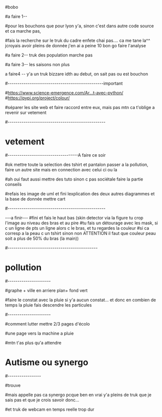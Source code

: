 #bobo

#a faire 1--

#pour les bouchons que pour lyon y'a, sinon c'est dans autre code source et ca marche pas,

#fais la recherche sur le truk du cadre enfete chai pas.... ca me tane la^^ jcroyais avoir pleins de donnée j'en ai a peine 10 bon go faire l'analyse

#a faire 2-- truk des population marche pas

#a faire 3-- les saisons non plus

a faire4 -- y'a un truk bizzare idth au debut, on sait pas ou est bouchon

#-------------------------------------------------important

#https://www.science-emergence.com/Ar...t-avec-python/
#https://pypi.org/project/colour/

#séparer les site web et faire raccord entre eux, mais pas mtn  ca t'oblige a revenir sur vetement

#--------------------------------------------------




# vetement
#------------------------------------A faire ce soir

#ok mettre toute la selection des tshirt et pantalon passer a la pollution, faire un autre site mais en connection avec celui ci ou la

#ah oui faut aussi mettre des tuto sinon c pas sociétale faire la partie conseils

#refais les image de uml et fini lexplication des deux autres diagrammes et la base de donnée mettre cart


#--------------------------------------------------



---a finir---
#fini et fais le haut bas (skin detector via la figure tu crop l'image au niveau des bras et au pire
#tu fais un détourage avec les mask, si c un ligne de pts un ligne alors c le bras, et tu regardes la couleur 
#si ca corresp a la peau c un tshirt sinon non ATTENTION il faut que couleur peau soit a plus de 50% du bras (la main))

#----------------------------------------------


# pollution

#----------------------

#graphe + ville en arriere plan+ fond vert

#faire le constat avec la pluie si y'a aucun constat... et donc en combien de temps la pluie fais descendre les particules


#----------------------


#comment lutter mettre 2/3 pages d'écolo 

#une page vers la machine a pluie

#mtn t'as plus qu'a attendre


# Autisme ou synergo 

#-----------------

#trouve

#mais appelle pas ca synergo pcque ben en vrai y'a pleins de truk que je sais pas et que je crois savoir donc...

#et truk de webcam en temps reelle trop dur 


































